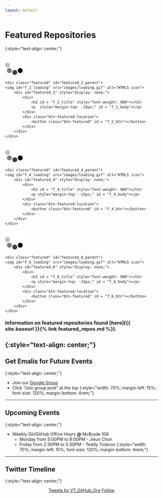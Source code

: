 ```yaml
---
layout: default
---
```


# **Featured Repositories**
{:style="text-align: center;"}

<!-- ## **UNDER CONSTRUCTION**
{:style="text-align: center; color:orange;"} -->

<div class="flex-grid-featured">
<!-- Max allowed description body is 270 characters -->
	<div class="featured" id="featured_1_parent">
	<img id="f_1_loading" src="images/loading.gif" alt="HTML5 icon"> 
		<div id="featured_1" style="display: none;">
			<div>
				<h2 id = "f_1_title" style="font-weight: 900"></h2>
				<p style="margin-top: -15px;" id = "f_1_body"></p>
			</div>
			<div class="btn-featured-location">
				<button class="btn-featured" id = "f_1_btn"></button>
			</div>
		</div>
	</div>

	<div class="featured" id="featured_2_parent">
	<img id="f_2_loading" src="images/loading.gif" alt="HTML5 icon"> 
		<div id="featured_2" style="display: none;">
			<div>
				<h2 id = "f_2_title" style="font-weight: 900"></h2>
				<p  style="margin-top: -15px;" id = "f_2_body"></p>
			</div>
			<div class="btn-featured-location">
				<button class="btn-featured" id = "f_2_btn"></button>
			</div>
		</div>
	</div>

</div>

<div class="flex-grid-featured" >
	<div class="featured" id="featured_3_parent">
	<img id="f_3_loading" src="images/loading.gif" alt="HTML5 icon"> 
		<div id="featured_3" style="display: none;">
			<div>
				<h2 id = "f_3_title" style="font-weight: 900"></h2>
				<p style="margin-top: -15px;" id = "f_3_body"></p>
			</div>
			<div class="btn-featured-location">
				<button class="btn-featured" id = "f_3_btn"></button>
			</div>
		</div>
	</div>


	<div class="featured" id="featured_4_parent">
	<img id="f_4_loading" src="images/loading.gif" alt="HTML5 icon"> 
		<div id="featured_4" style="display: none;">
			<div>
				<h2 id = "f_4_title" style="font-weight: 900"></h2>
				<p style="margin-top: -15px;" id = "f_4_body"></p>
			</div>
			<div class="btn-featured-location">
				<button class="btn-featured" id = "f_4_btn"></button>
			</div>
		</div>
	</div>
</div>

<div class="flex-grid-featured">
	<div class="featured" id="featured_5_parent">
	<img id="f_5_loading" src="images/loading.gif" alt="HTML5 icon"> 
		<div id="featured_5" style="display: none;">
			<div>
				<h2 id = "f_5_title" style="font-weight: 900"></h2>
				<p style="margin-top: -15px;" id = "f_5_body"></p>
			</div>
			<div class="btn-featured-location">
				<button class="btn-featured" id = "f_5_btn"></button>
			</div>
		</div>
	</div>

	<div class="featured" id="featured_6_parent">
	<img id="f_6_loading" src="images/loading.gif" alt="HTML5 icon"> 
		<div id="featured_6" style="display: none;">
			<div>
				<h2 id = "f_6_title" style="font-weight: 900"></h2>
				<p style="margin-top: -15px;" id = "f_6_body"></p>
			</div>
			<div class="btn-featured-location">
				<button class="btn-featured" id = "f_6_btn"></button>
			</div>
		</div>
	</div>

</div>

### Information on featured repositories found [here]({{ site.baseurl }}{% link featured_repos.md %}).
{:style="text-align: center;"}
---

## **Get Emalis for Future Events**
{:style="text-align: center;"}

* Join our [Google Group](https://l.messenger.com/l.php?u=https%3A%2F%2Fgroups.google.com%2Fa%2Fvt.edu%2Fforum%2F%23!forum%2Fgho-events-g&h=ATOwyIjJb2e0l8lhcXzgxPjYQZgOQiEd5NxzdOkeDh9jI-VsaoeCJr0f6qEvzwuvXBdHO-IRnfde0q1Fotl-JUluWDtpz-zaHU70jZ1stlNOt6fE_m5NfWO4p02mjnbCPSl68V2yRvC7gQ) 
* Click "Join group post" at the top
{:style="width: 70%; margin-left: 15%; font-size: 120%; margin-bottom: 4rem;"}
---

## **Upcoming Events**
{:style="text-align: center;"}

* Weekly Git/GitHub Office Hours **@** McBryde 106
	* Monday from 5:00PM to 8:00PM - Jieun Chon  
	* Friday from 2:30PM to 5:30PM - Teddy Todorov
{:style="width: 70%; margin-left: 15%; font-size: 120%; margin-bottom: 4rem;"}
---

## **Twitter Timeline**
{:style="text-align: center;"}

<div style="" align="center">
	<div style="max-width: 80%;">
		<a class="twitter-timeline" data-chrome="noheader noborders" data-link-color="#159957" href="https://twitter.com/VT_GitHub_Org">Tweets by VT_GitHub_Org</a> <script async src="//platform.twitter.com/widgets.js" charset="utf-8"></script>
		<a href="https://twitter.com/VT_GitHub_Org" class="twitter-follow-button" data-size="large" data-show-screen-name="false" data-show-count="false">Follow</a><script async src="//platform.twitter.com/widgets.js" charset="utf-8"></script>
	</div>
</div>
<script type="text/javascript" src="assets/javascript/buttonClick.js"></script>
<script type="text/javascript" src="assets/javascript/loadFeatured.js"></script>

